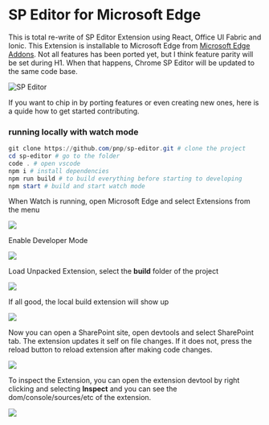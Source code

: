 
# SP Editor for Microsoft Edge
This is total re-write of SP Editor Extension using React, Office UI Fabric and Ionic. This Extension is installable to Microsoft Edge from [Microsoft Edge Addons](https://microsoftedge.microsoft.com/addons/detail/affnnhcbfmcbbdlcadgkdbfafigmjdkk). Not all features has been ported yet, but I think feature parity will be set during H1. When that happens, Chrome SP Editor will be updated to the same code base.

![SP Editor](repo-images/edgespeditor.png)

If you want to chip in by porting features or even creating new ones, here is a quide how to get started contributing.

### running locally with watch mode
```powershell
git clone https://github.com/pnp/sp-editor.git # clone the project
cd sp-editor # go to the folder
code . # open vscode
npm i # install dependencies
npm run build # to build everything before starting to developing
npm start # build and start watch mode
```
When Watch is running, open Microsoft Edge and select Extensions from the menu

![](repo-images/edgemenu.png)

Enable Developer Mode

![](repo-images/edgedevelopermode.png)

Load Unpacked Extension, select the **build** folder of the project

![](repo-images/edgeloadunpacked.png)

If all good, the local build extension will show up

![](repo-images/edgeextensionloaded.png)

Now you can open a SharePoint site, open devtools and select SharePoint tab. The extension updates it self on file changes. If it does not, press the reload button to reload extension after making code changes.

![](repo-images/edgewatchrefresh.png)

To inspect the Extension, you can open the extension devtool by right clicking and selecting **Inspect** and you can see the dom/console/sources/etc of the extension.

![](repo-images/edgeinspect.png)
